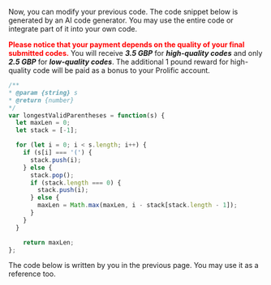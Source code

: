 Now, you can modify your previous code.  The code snippet below is generated by an AI code generator. You may use the entire code or integrate part of it into your own code. 



<span style="color: red;">**Please notice that your payment depends on the quality of your final submitted codes.**</span> You will receive ***3.5 GBP*** for ***high-quality codes*** and only ***2.5 GBP*** for ***low-quality codes***. The additional 1 pound reward for high-quality code will be paid as a bonus to your Prolific account.  

```javascript
/**
* @param {string} s
* @return {number}
*/
var longestValidParentheses = function(s) {
  let maxLen = 0;
  let stack = [-1];

  for (let i = 0; i < s.length; i++) {
    if (s[i] === '(') {
      stack.push(i);
    } else {
      stack.pop();
      if (stack.length === 0) {
        stack.push(i);
      } else {
        maxLen = Math.max(maxLen, i - stack[stack.length - 1]);
      }
    }
  }

    return maxLen;
};
```

The code below is written by you in the previous page. You may use it as a reference too. 